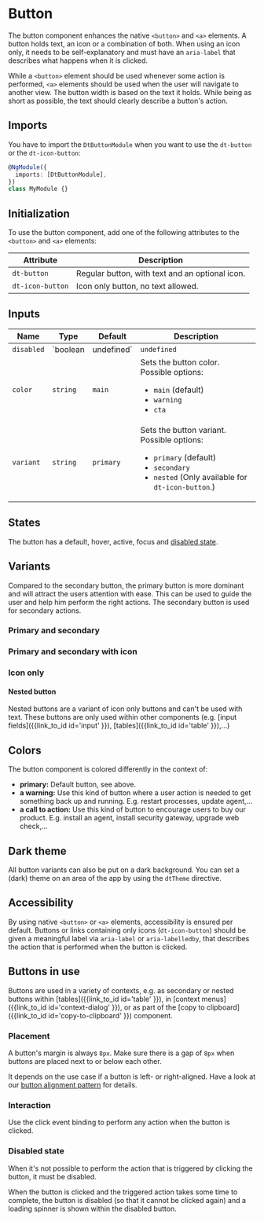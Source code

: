 # Button

The button component enhances the native `<button>` and `<a>` elements. A button
holds text, an icon or a combination of both. When using an icon only, it needs
to be self-explanatory and must have an `aria-label` that describes what happens
when it is clicked.

<ba-live-example name="ButtonDefaultExample"></ba-live-example>

While a `<button>` element should be used whenever some action is performed,
`<a>` elements should be used when the user will navigate to another view. The
button width is based on the text it holds. While being as short as possible,
the text should clearly describe a button's action.

## Imports

You have to import the `DtButtonModule` when you want to use the `dt-button` or
the `dt-icon-button`:

```typescript
@NgModule({
  imports: [DtButtonModule],
})
class MyModule {}
```

## Initialization

To use the button component, add one of the following attributes to the
`<button>` and `<a>` elements:

| Attribute        | Description                                     |
| ---------------- | ----------------------------------------------- |
| `dt-button`      | Regular button, with text and an optional icon. |
| `dt-icon-button` | Icon only button, no text allowed.              |

## Inputs

| Name       | Type                  | Default     | Description                                                                                                                                                                                              |
| ---------- | --------------------- | ----------- | -------------------------------------------------------------------------------------------------------------------------------------------------------------------------------------------------------- |
| `disabled` | `boolean | undefined` | `undefined` | Whether the button is disabled.                                                                                                                                                                          |
| `color`    | `string`              | `main`      | Sets the button color. Possible options: <ul><li><code>main</code> (default)</li><li><code>warning</code></li><li><code>cta</code></li></ul>                                                             |
| `variant`  | `string`              | `primary`   | Sets the button variant. Possible options: <ul><li><code>primary</code> (default)</li><li><code>secondary</code></li><li><code>nested</code> (Only available for <code>dt-icon-button</code>.)</li></ul> |

## States

The button has a default, hover, active, focus and
[disabled state](/components/button#disabled-state).

## Variants

Compared to the secondary button, the primary button is more dominant and will
attract the users attention with ease. This can be used to guide the user and
help him perform the right actions. The secondary button is used for secondary
actions.

### Primary and secondary

<ba-live-example name="ButtonVariantExample"></ba-live-example>

### Primary and secondary with icon

<ba-live-example name="ButtonIconsExample"></ba-live-example>

### Icon only

<ba-live-example name="ButtonIconOnlyExample"></ba-live-example>

#### Nested button

Nested buttons are a variant of icon only buttons and can't be used with text.
These buttons are only used within other components (e.g. [input
fields]({{link_to_id id='input' }}), [tables]({{link_to_id id='table' }}),...)

## Colors

The button component is colored differently in the context of:

- **primary:** Default button, see above.
- **a warning:** Use this kind of button where a user action is needed to get
  something back up and running. E.g. restart processes, update agent,...
- **a call to action:** Use this kind of button to encourage users to buy our
  product. E.g. install an agent, install security gateway, upgrade web
  check,...

<ba-live-example name="ButtonColorExample"></ba-live-example>

## Dark theme

All button variants can also be put on a dark background. You can set a (dark)
theme on an area of the app by using the `dtTheme` directive.

<ba-live-example name="ButtonDarkExample" themedark="true"></ba-live-example>

## Accessibility

By using native `<button>` or `<a>` elements, accessibility is ensured per
default. Buttons or links containing only icons (`dt-icon-button`) should be
given a meaningful label via `aria-label` or `aria-labelledby`, that describes
the action that is performed when the button is clicked.

## Buttons in use

Buttons are used in a variety of contexts, e.g. as secondary or nested buttons
within [tables]({{link_to_id id='table' }}), in [context
menus]({{link_to_id id='context-dialog' }}), or as part of the [copy to
clipboard]({{link_to_id id='copy-to-clipboard' }}) component.

### Placement

A button's margin is always `8px`. Make sure there is a gap of `8px` when
buttons are placed next to or below each other.

It depends on the use case if a button is left- or right-aligned. Have a look at
our [button alignment pattern](/patterns/button-alignment/) for details.

### Interaction

Use the click event binding to perform any action when the button is clicked.

<ba-live-example name="ButtonInteractionExample"></ba-live-example>

### Disabled state

When it's not possible to perform the action that is triggered by clicking the
button, it must be disabled.

<ba-live-example name="ButtonDisabledExample"></ba-live-example>

When the button is clicked and the triggered action takes some time to complete,
the button is disabled (so that it cannot be clicked again) and a loading
spinner is shown within the disabled button.

<ba-live-example name="ButtonLoadingSpinnerExample"></ba-live-example>
